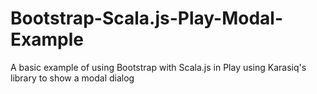 # Bootstrap-Scala.js-Play-Modal-Example
A basic example of using Bootstrap with Scala.js in Play using Karasiq's library to show a modal dialog
